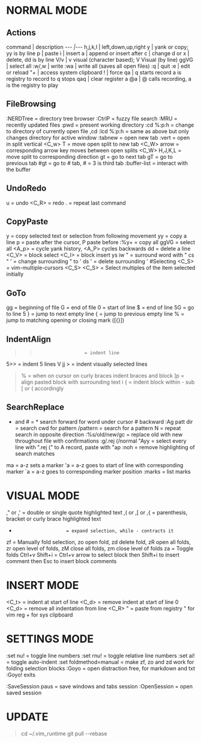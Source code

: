 # NORMAL MODE

## Actions

command | description 
*--- |*---
h,j,k,l | left,down,up,right
y | yank or copy; yy is by line
p | paste
i | insert
a | append or insert after
c | change
d or x | delete, dd is by line
V/v | v visual (character based); V Visual (by line)
ggVG | select all
:w/,w | write
:wa | write all (saves all open files)
:q | quit
:e | edit or reload
"+ | access system clipboard
! | force
qa | q starts record a is registry to record to q stops
qaq | clear register a
@a | @ calls recording, a is the registry to play

## FileBrowsing

:NERDTree                = directory tree browser
:CtrlP                   = fuzzy file search
:MRU                     = recently updated files
:pwd                     = present working directory
:cd %:p:h                = change to directory of currently open file
,cd
:lcd %:p:h               = same as above but only changes directory for active window
:tabnew                  = open new tab
:vert                    = open in split vertical
<C_w> T                  = move open split to new tab
<C_W> arrow              = corresponding arrow key moves between open splits
<C_W> H,J,K,L            = move split to corresponding direction
gt                       = go to next tab
gT                       = go to previous tab
#gt                      = go to # tab, # = 3 is third tab
:buffer-list             = interact with the buffer

## UndoRedo

u                        = undo
<C_R>                    = redo
.                        = repeat last command

## CopyPaste

y                        = copy selected text or selection from following movement
yy                       = copy a line
p                        = paste after the cursor, P paste before
:%y+                     = copy all
ggVG                     = select all
<A_p>                    = cycle yank history, <A_P> cycles backwards
dd                       = delete a line
<C_V>                    = block select
<C_I>                    = block insert
ys iw "                  = surround word with "
cs " '                   = change surrounding " to '
ds '                     = delete surrounding '
#Selecting
<C_S>                    = vim-multiple-cursors
<C_S> <C_S>              = Select multiples of the item selected initially

## GoTo

gg                       = beginning of file
G                        = end of file
0                        = start of line
$                        = end of line
5G                       = go to line 5
}                        = jump to next empty line
{                        = jump to previous empty line
%                        = jump to matching opening or closing mark ([{}])

## IndentAlign

>>                       = indent line
5>>                      = indent 5 lines
V jj >                   = indent visually selected lines
>%                       = when on cursor on curly braces indent braces and block
]p                       = align pasted block with surrounding text
>i {                     = indent block within - sub [ or ( accordingly

## SearchReplace
* and #                  = * search forward for word under cursor # backward
:Ag patt dir             = search cwd for pattern
/pattern                 = search for a pattern
N                        = repeat search in opposite direction
:%s/old/new/gc           = replace old with new throughout file with confirmations
:g/.rej (/normal "Ayy    = select every line with ".rej (" to A record, paste with "ap
:noh                     = remove highlighting of search matches

ma                       = a-z sets a marker
'a                       = a-z goes to start of line with corresponding marker
`a                       = a-z goes to corresponding marker position
:marks                   = list marks

# VISUAL MODE

," or ,'                 = double or single quote highlighted text
,( or ,[ or ,{           = parenthesis, bracket or curly brace highlighted text
+                        = expand selection, while - contracts it
zf                       = Manually fold selection, zo open fold, zd delete fold, zR
                           open all folds, zr open level of folds, zM close all folds,
                           zm close level of folds
za                       = Toggle folds
Ctrl+v Shift+i           = Ctrl+v arrow to select block then Shift+i to insert comment
                           then Esc to insert block comments

# INSERT MODE

<C_t>                    = indent at start of line
<C_d>                    = remove indent at start of line
0 <C_d>                  = remove all indentation from line
<C_R> "                  = paste from registry " for vim reg + for sys clipboard

# SETTINGS MODE

:set nu!                 = toggle line numbers
:set rnu!                = toggle relative line numbers
:set ai!                 = toggle auto-indent
:set foldmethod=manual   = make zf, zo and zd work for folding selection blocks
:Goyo                    = open distraction free, for markdown and txt :Goyo! exits

:SaveSession paus        = save windows and tabs session
:OpenSession             = open saved session

# UPDATE

> cd ~/.vim_runtime
> git pull --rebase
